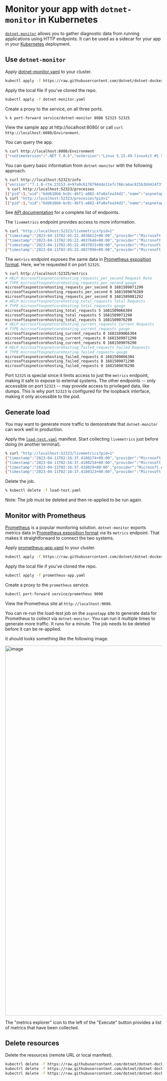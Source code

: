 # Monitor your app with `dotnet-monitor` in Kubernetes

[`dotnet-monitor`](https://github.com/dotnet/dotnet-monitor) allows you to gather diagnostic data from running applications using HTTP endpoints. It can be used as a sidecar for your app in your [Kubernetes](https://kubernetes.io/) deployment.

## Use `dotnet-monitor`

Apply [dotnet-monitor.yaml](dotnet-monitor.yaml) to your cluster.

```bash
kubectl apply -f https://raw.githubusercontent.com/dotnet/dotnet-docker/main/samples/kubernetes/dotnet-monitor/dotnet-monitor.yaml
```

Apply the local file if you've cloned the repo.

```bash
kubectl apply -f dotnet-monitor.yaml
```

Create a proxy to the service, on all three ports.

```bash
% k port-forward service/dotnet-monitor 8080 52323 52325
```

View the sample app at http://localhost:8080/ or call `curl http://localhost:8080/Environment`.

You can query the app.

```bash
% curl http://localhost:8080/Environment
{"runtimeVersion":".NET 7.0.5","osVersion":"Linux 5.15.49-linuxkit #1 SMP PREEMPT Tue Sep 13 07:51:32 UTC 2022","osArchitecture":"Arm64","user":"root","processorCount":1,"totalAvailableMemoryBytes":78643200,"memoryLimit":104857600,"memoryUsage":28311552}
```

You can query basic information from `dotnet-monitor` with the following approach.

```bash
% curl http://localhost:52323/info           
{"version":"7.1.0-rtm.23153.4+97a9c61787944de12efc766ca6ac825b3b9424f3","runtimeVersion":"7.0.4","diagnosticPortMode":"Listen","diagnosticPortName":"/diag/dotnet-monitor.sock"}
 % curl http://localhost:52323/processes
[{"pid":1,"uid":"6dd610b6-bc0c-4bf1-a882-4fa0afea34d2","name":"aspnetapp","isDefault":true}]   
% curl "http://localhost:52323/processes?pid=1"
[{"pid":1,"uid":"6dd610b6-bc0c-4bf1-a882-4fa0afea34d2","name":"aspnetapp","isDefault":true}]
```

See [API documentation](https://github.com/dotnet/dotnet-monitor/blob/main/documentation/api/README.md) for a complete list of endpoints.

The `livemetrics` endpoint provides access to more information.

```bash
% curl "http://localhost:52323/livemetrics?pid=1"
{"timestamp":"2023-04-11T02:05:22.4036612+00:00","provider":"Microsoft.AspNetCore.Hosting","name":"requests-per-second","displayName":"Request Rate","unit":"count","counterType":"Rate","tags":"","value":7}
{"timestamp":"2023-04-11T02:05:22.4037646+00:00","provider":"Microsoft.AspNetCore.Hosting","name":"total-requests","displayName":"Total Requests","unit":"","counterType":"Metric","tags":"","value":27}
{"timestamp":"2023-04-11T02:05:22.4037831+00:00","provider":"Microsoft.AspNetCore.Hosting","name":"current-requests","displayName":"Current Requests","unit":"","counterType":"Metric","tags":"","value":0}
{"timestamp":"2023-04-11T02:05:22.4037996+00:00","provider":"Microsoft.AspNetCore.Hosting","name":"failed-requests","displayName":"Failed Requests","unit":"","counterType":"Metric","tags":"","value":0}
```

The `metrics` endpoint exposes the same data in [Prometheus exposition format](https://prometheus.io/docs/instrumenting/exposition_formats/). Here, we're requested it on port `52325`.

```bash
% curl http://localhost:52325/metrics   
# HELP microsoftaspnetcorehosting_requests_per_second Request Rate
# TYPE microsoftaspnetcorehosting_requests_per_second gauge
microsoftaspnetcorehosting_requests_per_second 0 1681509071290
microsoftaspnetcorehosting_requests_per_second 0 1681509076289
microsoftaspnetcorehosting_requests_per_second 0 1681509081292
# HELP microsoftaspnetcorehosting_total_requests Total Requests
# TYPE microsoftaspnetcorehosting_total_requests gauge
microsoftaspnetcorehosting_total_requests 5 1681509066304
microsoftaspnetcorehosting_total_requests 5 1681509071290
microsoftaspnetcorehosting_total_requests 5 1681509076290
# HELP microsoftaspnetcorehosting_current_requests Current Requests
# TYPE microsoftaspnetcorehosting_current_requests gauge
microsoftaspnetcorehosting_current_requests 0 1681509066304
microsoftaspnetcorehosting_current_requests 0 1681509071290
microsoftaspnetcorehosting_current_requests 0 1681509076290
# HELP microsoftaspnetcorehosting_failed_requests Failed Requests
# TYPE microsoftaspnetcorehosting_failed_requests gauge
microsoftaspnetcorehosting_failed_requests 0 1681509066304
microsoftaspnetcorehosting_failed_requests 0 1681509071290
microsoftaspnetcorehosting_failed_requests 0 1681509076290
```

Port `52325` is special since it limits access to just the `metrics` endpoint, making it safe to expose to external systems. The other endpoints -- only accessible on port `52323` -- may provide access to privileged data, like dumps. This is why port `52323` is configured for the loopback interface, making it only accessible to the pod.

## Generate load

You may want to generate more traffic to demonstrate that `dotnet-monitor` can work well in production.

Apply the [`load-test.yaml`](load-test.yaml) manifest. Start collecting `livemetrics` just before doing (in another terminal).

```bash
% curl "http://localhost:52323/livemetrics?pid=1"
{"timestamp":"2023-04-11T02:16:37.4180174+00:00","provider":"Microsoft.AspNetCore.Hosting","name":"requests-per-second","displayName":"Request Rate","unit":"count","counterType":"Rate","tags":"","value":31937}
{"timestamp":"2023-04-11T02:16:37.4180254+00:00","provider":"Microsoft.AspNetCore.Hosting","name":"total-requests","displayName":"Total Requests","unit":"","counterType":"Metric","tags":"","value":409508}
{"timestamp":"2023-04-11T02:16:37.418029+00:00","provider":"Microsoft.AspNetCore.Hosting","name":"current-requests","displayName":"Current Requests","unit":"","counterType":"Metric","tags":"","value":9}
{"timestamp":"2023-04-11T02:16:37.4180323+00:00","provider":"Microsoft.AspNetCore.Hosting","name":"failed-requests","displayName":"Failed Requests","unit":"","counterType":"Metric","tags":"","value":0}
```

Delete the job.

```bash
% kubectl delete -f load-test.yaml
```

Note: The job must be deleted and then re-applied to be run again.

## Monitor with Prometheus

[Prometheus](https://prometheus.io/) is a popular monitoring solution. `dotnet-monitor` exports metrics data in [Prometheus exposition format](https://prometheus.io/docs/instrumenting/exposition_formats/) via its `metrics` endpoint. That makes it straightforward to connect the two systems.

Apply [prometheus-app.yaml](prometheus-app.yaml) to your cluster.

```bash
kubectl apply -f https://raw.githubusercontent.com/dotnet/dotnet-docker/main/samples/kubernetes/dotnet-monitor/prometheus-app.yaml
```

Apply the local file if you've cloned the repo.

```bash
kubectl apply -f prometheus-app.yaml
```

Create a proxy to the `prometheus` service.

```bash
kubectl port-forward service/prometheus 9090
```

View the Prometheus site at `http://localhost:9090`.

You can re-run the load-test job on the `aspnetapp` site to generate data for Prometheus to collect via `dotnet-monitor`. You can run it multiple times to generate more traffic. It runs for a minute. The job needs to be deleted before it can be re-applied.

It should looks something like the following image.

<img width="1191" alt="image" src="https://user-images.githubusercontent.com/2608468/231349237-69bd3b08-57fd-4d87-9e16-1fdaf6087b34.png">

The "metrics explorer" icon to the left of the "Execute" button provides a list of metrics that have been collected.

## Delete resources

Delete the resources (remote URL or local manifest).

```bash
kubectrl delete -f https://raw.githubusercontent.com/dotnet/dotnet-docker/main/samples/kubernetes/dotnet-monitor/dotnet-monitor.yaml
kubectrl delete -f https://raw.githubusercontent.com/dotnet/dotnet-docker/main/samples/kubernetes/dotnet-monitor/load-test.yaml
kubectrl delete -f https://raw.githubusercontent.com/dotnet/dotnet-docker/main/samples/kubernetes/dotnet-monitor/prometheus-app.yaml
```
